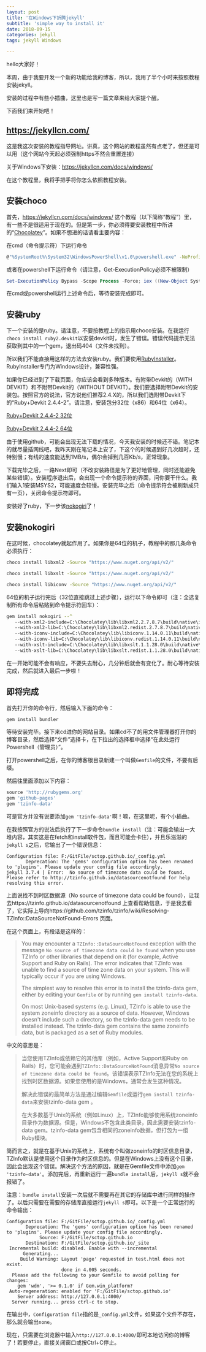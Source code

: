 ```yaml
---
layout: post
title: '在Windows下折腾jekyll'
subtitle: 'simple way to install it'
date: 2018-09-15
categories: jekyll
tags: jekyll Windows

---
```

hello大家好！

本周，由于我要开发一个新的功能给我的博客，所以，我用了半个小时来按照教程安装jekyll。

安装的过程中有些小插曲，这里也是写一篇文章来给大家提个醒。

下面我们来开始吧！

## https://jekyllcn.com/
这是我这次安装的教程指导网址。讲真，这个网站的教程虽然有点老了，但还是可以用（这个网站今天起必须强制https不然会重置连接）

关于Windows下安装：https://jekyllcn.com/docs/windows/

在这个教程里，我将手把手将你怎么依照教程安装。

## 安装choco
首先，https://jekyllcn.com/docs/windows/ 这个教程（以下简称“教程”）里，有一些不是很适用于现在的。但是第一步，你必须得要安装教程中所讲的“[Chocolatey](https://chocolatey.org/install)”。如果不想进的话请看主要内容：

在cmd（命令提示符）下运行命令

```bash
@"%SystemRoot%\System32\WindowsPowerShell\v1.0\powershell.exe" -NoProfile -InputFormat None -ExecutionPolicy Bypass -Command "iex ((New-Object System.Net.WebClient).DownloadString('https://chocolatey.org/install.ps1'))" && SET "PATH=%PATH%;%ALLUSERSPROFILE%\chocolatey\bin"
```

或者在powershell下运行命令（请注意，Get-ExecutionPolicy必须不被限制）

```powershell
Set-ExecutionPolicy Bypass -Scope Process -Force; iex ((New-Object System.Net.WebClient).DownloadString('https://chocolatey.org/install.ps1'))
```

在cmd或powershell运行上述命令后，等待安装完成即可。

## 安装ruby
下一个安装的是ruby。请注意，不要按教程上的指示用choco安装。在我运行`choco install ruby2.devkit`以安装devkit时，发生了错误。错误代码提示无法获取到其中的一个gem，退出码404（文件未找到）。

所以我们不能直接用这样的方法去安装ruby。我们要使用[RubyInstaller](https://rubyinstaller.org/downloads/)。RubyInstaller专门为Windows设计，兼容性强。

如果你已经进到了下载页面，你应该会看到多种版本。有附带Devkit的（WITH DEVKIT）和不附带Devkit的（WITHOUT DEVKIT）。我们要选择附带Devkit的安装包。按照官方的说法，官方说他们推荐2.4.X的，所以我们选附带Devkit下的“Ruby+Devkit 2.4.4-2”。请注意，安装包分32位（x86）和64位（x64）。

[Ruby+Devkit 2.4.4-2 32位](https://github.com/oneclick/rubyinstaller2/releases/download/rubyinstaller-2.4.4-2/rubyinstaller-devkit-2.4.4-2-x86.exe)

[Ruby+Devkit 2.4.4-2 64位](https://github.com/oneclick/rubyinstaller2/releases/download/rubyinstaller-2.4.4-2/rubyinstaller-devkit-2.4.4-2-x64.exe)

由于使用github，可能会出现无法下载的情况，今天我安装的时候还不错。笔记本的就尽量插网线吧，我昨天刚在笔记本上安了，下这个的时候遇到好几次超时，还特别慢；有线的速度能达到1MB/s，偶尔会掉到几百Kb/s，正常现象。

下载完毕之后，一路Next即可（不改安装路径是为了更好地管理，同时还能避免某些错误）。安装程序退出后，会出现一个命令提示符的界面，问你要干什么。我们输入1安装MSYS2，可能速度会较慢。安装完毕之后（命令提示符会被刷新成只有一页），关闭命令提示符即可。

安装好了ruby，下一步该[nokogiri](https://jekyllcn.com/docs/windows/#nokogiri%E8%BD%AF%E4%BB%B6%E5%8C%85%E5%AE%89%E8%A3%85)了！

## 安装nokogiri
在这时候，chocolatey就起作用了。如果你是64位的机子，教程中的那几条命令必须执行：

```bash
choco install libxml2 -Source "https://www.nuget.org/api/v2/"
```

```bash
choco install libxslt -Source "https://www.nuget.org/api/v2/"
```

```bash
choco install libiconv -Source "https://www.nuget.org/api/v2/"
```

64位的机子运行完后（32位直接跳过上述步骤），运行以下命令即可（注：全选复制所有命令后粘贴到命令提示符回车）：

```bash
gem install nokogiri --^
   --with-xml2-include=C:\Chocolatey\lib\libxml2.2.7.8.7\build\native\include^
   --with-xml2-lib=C:\Chocolatey\lib\libxml2.redist.2.7.8.7\build\native\bin\v110\x64\Release\dynamic\cdecl^
   --with-iconv-include=C:\Chocolatey\lib\libiconv.1.14.0.11\build\native\include^
   --with-iconv-lib=C:\Chocolatey\lib\libiconv.redist.1.14.0.11\build\native\bin\v110\x64\Release\dynamic\cdecl^
   --with-xslt-include=C:\Chocolatey\lib\libxslt.1.1.28.0\build\native\include^
   --with-xslt-lib=C:\Chocolatey\lib\libxslt.redist.1.1.28.0\build\native\bin\v110\x64\Release\dynamic
```

在一开始可能不会有响应，不要失去耐心，几分钟后就会有变化了。耐心等待安装完成，然后就进入最后一步啦！

## 即将完成
首先打开你的命令行，然后输入下面的命令：

```bash
gem install bundler
```

等待安装完毕。接下来cd进你的网站目录。如果cd不了的用文件管理器打开你的博客目录，然后选择“文件”选择卡，在下拉出的选择框中选择“在此处运行Powershell（管理员）”。

打开powershell之后，在你的博客根目录新建一个叫做`Gemfile`的文件，不要有后缀。

然后往里面添加以下内容：

```ruby
source 'http://rubygems.org'
gem 'github-pages'
gem 'tzinfo-data'
```

可是官方并没有说要添加`gem 'tzinfo-data'`啊！嘛，在这里呢，有个小插曲。

在我按照官方的说法后执行了下一步命令`bundle install`（注：可能会输出一大堆内容，其实这是在fetch和install软件包，而且可能会卡住），并且乐滋滋的`jekyll s`之后，它输出了一个错误信息：

```
Configuration file: F:/GitFile/sctop.github.io/_config.yml
       Deprecation: The 'gems' configuration option has been renamed to 'plugins'. Please update your config file accordingly.
jekyll 3.7.4 | Error:  No source of timezone data could be found.
Please refer to http://tzinfo.github.io/datasourcenotfound for help resolving this error.
```

上面说找不到时区数据源（No source of timezone data could be found），让我去https://tzinfo.github.io/datasourcenotfound 上查看帮助信息，于是我去看了，它实际上导向https://github.com/tzinfo/tzinfo/wiki/Resolving-TZInfo::DataSourceNotFound-Errors 页面。

在这个页面上，有段话是这样的：

> You may encounter a `TZInfo::DataSourceNotFound` exception with the message `No source of timezone data could be found` when you use TZInfo or other libraries that depend on it (for example, Active Support and Ruby on Rails). The error indicates that TZInfo was unable to find a source of time zone data on your system. This will typically occur if you are using Windows.
> 
> The simplest way to resolve this error is to install the tzinfo-data gem, either by editing your `Gemfile` or by running `gem install tzinfo-data`.
> 
> On most Unix-based systems (e.g. Linux), TZInfo is able to use the system zoneinfo directory as a source of data. However, Windows doesn't include such a directory, so the tzinfo-data gem needs to be installed instead. The tzinfo-data gem contains the same zoneinfo data, but is packaged as a set of Ruby modules.

中文的意思是：
> 当您使用TZInfo或依赖它的其他库（例如，Active Support和Ruby on Rails）时，您可能会遇到`TZInfo::DataSourceNotFound`消息异常`No source of timezone data could be found`。该错误表示TZInfo无法在您的系统上找到时区数据源。如果您使用的是Windows，通常会发生这种情况。
> 
> 解决此错误的最简单方法是通过编辑`Gemfile`或运行`gem install tzinfo-data`来安装tzinfo-data gem 。
> 
> 在大多数基于Unix的系统（例如Linux）上，TZInfo能够使用系统zoneinfo目录作为数据源。但是，Windows不包含此类目录，因此需要安装tzinfo-data gem。tzinfo-data gem包含相同的zoneinfo数据，但打包为一组Ruby模块。

简而言之，就是在基于Unix的系统上，系统有个叫做zoneinfo的时区信息目录，TZInfo默认是使用这个目录作为时区信息的。但是在Windows上没有这个目录，因此会出现这个错误。解决这个方法的原因，就是在Gemfile文件中添加`gem 'tzinfo-data'`。添加完后，再重新运行一遍`bundle install`后，`jekyll s`就不会报错了。

注意：`bundle install`安装一次后就不需要再在其它的存储库中进行同样的操作了。以后只需要在需要的存储库直接运行`jekyll s`即可。以下是一个正常运行的命令输出：

```
Configuration file: F:/GitFile/sctop.github.io/_config.yml
       Deprecation: The 'gems' configuration option has been renamed to 'plugins'. Please update your config file accordingly.
            Source: F:/GitFile/sctop.github.io
       Destination: F:/GitFile/sctop.github.io/_site
 Incremental build: disabled. Enable with --incremental
      Generating...
     Build Warning: Layout 'page' requested in test.html does not exist.
                    done in 4.005 seconds.
  Please add the following to your Gemfile to avoid polling for changes:
    gem 'wdm', '>= 0.1.0' if Gem.win_platform?
 Auto-regeneration: enabled for 'F:/GitFile/sctop.github.io'
    Server address: http://127.0.0.1:4000/
  Server running... press ctrl-c to stop.
```

在输出中，`Configuration file`指的是`_config.yml`文件，如果这个文件不存在，那么就会输出`none`。

现在，只需要在浏览器中输入`http://127.0.0.1:4000/`即可本地访问你的博客了！若要停止，直接关闭窗口或按Ctrl+C停止。